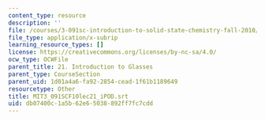 ```yaml
---
content_type: resource
description: ''
file: /courses/3-091sc-introduction-to-solid-state-chemistry-fall-2010/db07400c1a5b62e65038892ff7fc7cdd_MIT3_091SCF10lec21_iPOD.srt
file_type: application/x-subrip
learning_resource_types: []
license: https://creativecommons.org/licenses/by-nc-sa/4.0/
ocw_type: OCWFile
parent_title: 21. Introduction to Glasses
parent_type: CourseSection
parent_uid: 1d01a4a6-fa92-2854-cead-1f61b1189649
resourcetype: Other
title: MIT3_091SCF10lec21_iPOD.srt
uid: db07400c-1a5b-62e6-5038-892ff7fc7cdd
---
```

